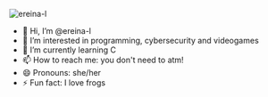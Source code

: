 ![ereina-l](https://github.com/user-attachments/assets/b407151c-9979-4dbd-a6c5-434897256c67)

- 👋 Hi, I’m @ereina-l
- 👀 I’m interested in programming, cybersecurity and videogames
- 🌱 I’m currently learning C 
- 📫 How to reach me: you don't need to atm!
- 😄 Pronouns: she/her
- ⚡ Fun fact: I love frogs

<!---
ereina-l/ereina-l is a ✨ special ✨ repository because its `README.md` (this file) appears on your GitHub profile.
You can click the Preview link to take a look at your changes.
--->
